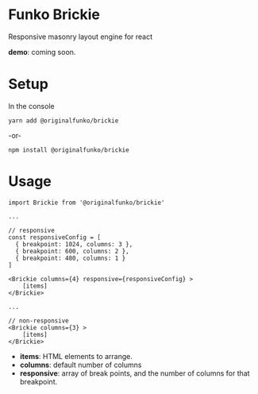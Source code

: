 # Funko Brickie

Responsive masonry layout engine for react

**demo**: coming soon.

# Setup

In the console

``yarn add @originalfunko/brickie``

-or-

``npm install @originalfunko/brickie``

# Usage

```
import Brickie from '@originalfunko/brickie'

...

// responsive
const responsiveConfig = [
  { breakpoint: 1024, columns: 3 }, 
  { breakpoint: 600, columns: 2 }, 
  { breakpoint: 480, columns: 1 } 
]

<Brickie columns={4} responsive={responsiveConfig} >
    [items]
</Brickie>

...

// non-responsive
<Brickie columns={3} >
    [items]
</Brickie>
```

* **items**: HTML elements to arrange.
* **columns**: default number of columns
* **responsive**: array of break points, and the number of columns for that breakpoint.